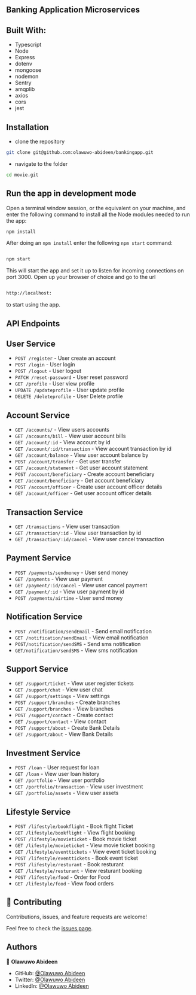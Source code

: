 ## Banking Application Microservices

## Built With:

- Typescript
- Node
- Express
- dotenv
- mongoose
- nodemon
- Sentry
- amqplib
- axios
- cors
- jest

## Installation

- clone the repository

```sh
git clone git@github.com:olawuwo-abideen/bankingapp.git
```

- navigate to the folder

```sh
cd movie.git
```

## Run the app in development mode

Open a terminal window session, or the equivalent on your machine, and enter the following command to install all the
Node modules needed to run the app:

```sh
npm install
```

After doing an `npm install` enter the following `npm start` command:

```sh

npm start

```

This will start the app and set it up to listen for incoming connections on port 3000. Open up your browser of choice
and go to the url

```sh

http://localhost:

```

to start using the app.

## API Endpoints

## User Service

- `POST /register` - User create an account
- `POST /login` - User login
- `POST /logout` - User logout
- `PATCH /reset-password` - User reset password
- `GET /profile` - User view profile
- `UPDATE /updateprofile` - User update profile 
- `DELETE /deleteprofile` - User Delete profile

## Account Service

- `GET /accounts/` - View users accounts
- `GET /accounts/bill` - View user account bills
- `GET /account/:id` - View account by id
- `GET /account/:id/transaction` - View account transaction by id
- `GET /account/balance` - View user account balance by 
- `POST /account/transfer` - Get user transfer
- `GET /account/statement` - Get user account statement
- `POST /account/beneficiary` - Create account beneficiary
- `GET /account/beneficiary` - Get account beneficiary
- `POST /account/officer` - Create user account officer details
- `GET /account/officer` - Get user account officer details

## Transaction Service

- `GET /transactions` - View user transaction
- `GET /transaction/:id` - View user transaction by id
- `GET /transaction/:id/cancel` - View user cancel transaction

## Payment Service

- `POST /payments/sendmoney` - User send money 
- `GET /payments` - View user payment
- `GET /payment/:id/cancel` - View user cancel payment
- `GET /payment/:id` - View user payment by id
- `POST /payments/airtime` - User send money
## Notification Service

- `POST /notification/sendEmail` - Send email notification
- `GET /notification/sendEmail` - View email notification
- `POST/notification/sendSMS` - Send sms notification
- `GET/notification/sendSMS` - View sms notification

## Support Service

- `GET /support/ticket` - View user register tickets
- `GET /support/chat` - View user chat
- `GET /support/settings` - View settings
- `POST /support/branches` - Create branches
- `GET /support/branches` - View branches
- `POST /support/contact` - Create contact
- `GET /support/contact` - View contact
- `POST /support/about` - Create Bank Details
- `GET /support/about` - View Bank Details

## Investment Service

- `POST /loan` - User  request for loan 
- `GET /loan` - View user loan history
- `GET /portfolio` - View user portfolio
- `GET /portfolio/transaction` - View user investment
- `GET /portfolio/assets` - View user assets

## Lifestyle Service
- `POST /lifestyle/bookflight` - Book flight Ticket
- `GET /lifestyle/bookflight` - View flight booking
- `POST /lifestyle/movieticket` - Book movie ticket 
- `GET /lifestyle/movieticket` - View movie ticket booking
- `GET /lifestyle/eventtickets` - View event ticket booking
- `POST /lifestyle/eventtickets` - Book event ticket 
- `POST /lifestyle/resturant` - Book resturant 
- `GET /lifestyle/resturant` - View resturant booking
- `POST /lifestyle/food` - Order for Food
- `GET /lifestyle/food` - View food orders 

## 🤝 Contributing

Contributions, issues, and feature requests are welcome!

Feel free to check the [issues page](https://github.com/olawuwo-abideen/bankingapp/issues).

## Authors

👤 **Olawuwo Abideen**

- GitHub: [@Olawuwo Abideen](https://github.com/olawuwo-abideen)
- Twitter: [@Olawuwo Abideen](https://twitter.com/olawuwo_abideen)
- LinkedIn: [@Olawuwo Abideen](https://www.linkedin.com/in/olawuwo-abideen/)